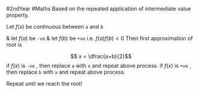 #2ndYear #Maths
Based on the repeated application of intermediate value property.

Let $f(x)$ be continuous between `a` and `b` 

& let $f(a)$ be `-ve`
& let $f(b)$ be `+ve`
i.e. $f(a)f(b) < 0$
Then first approximation of root is 

$$ x = \dfrac{a+b}{2}$$
if $f(x)$ is `-ve` , then replace `a` with `x` and repeat above process.
if $f(x)$ is `+ve` , then replace `b` with `x` and repeat above process.

Repeat until we reach the root!
